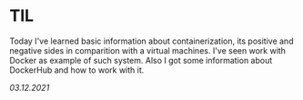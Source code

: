 # TIL
Today I've learned basic information about containerization, its positive and negative sides in comparition with a virtual machines. I've seen work with Docker as example of such system. Also I got some information about DockerHub and how to work with it.

_03.12.2021_
